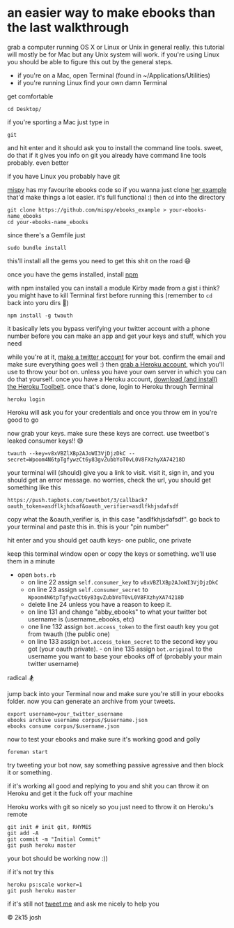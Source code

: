 an easier way to make ebooks than the last walkthrough
========================================

grab a computer running OS X or Linux or Unix in general really. this tutorial will mostly be for
Mac but any Unix system will work. if you're using Linux you should be able to figure this out by the
general steps.

- if you're on a Mac, open Terminal (found in ~/Applications/Utilities)
- if you're running Linux find your own damn Terminal

get comfortable
```
cd Desktop/
```

if you're sporting a Mac just type in

```
git
```

and hit enter and it should ask you to install the command line tools. sweet, do that
if it gives you info on git you already have command line tools probably. even better

if you have Linux you probably have git

[mispy](https://github.com/mispy) has my favourite ebooks code so if you wanna just clone [her example](https://github.com/mispy/ebooks_example) that'd make things a lot easier. it's full functional :) then `cd` into the directory

```
git clone https://github.com/mispy/ebooks_example > your-ebooks-name_ebooks
cd your-ebooks-name_ebooks
```

since there's a Gemfile just

```
sudo bundle install
```

this'll install all the gems you need to get this shit on the road :smile:

once you have the gems installed, install [npm](http://nodejs.org/download/)

with npm installed you can install a module Kirby made from a gist i think? you might have to kill Terminal first before running this (remember to `cd` back into yoru dirs :aerial_tramway:)

```
npm install -g twauth
```

it basically lets you bypass verifying your twitter account with a phone number before you can make an app and get your keys and stuff, which you need

while you're at it, [make a twitter account](https://twitter.com/signup) for your bot. confirm the email and make sure everything goes well :) then [grab a Heroku account](heroku.com), which you'll use to throw your bot on. unless you have your own server in which you can do that yourself. once you have a Heroku account, [download (and install) the Heroku Toolbelt](https://toolbelt.heroku.com/). once that's done, login to Heroku through Terminal

```
heroku login
```

Heroku will ask you for your credentials and once you throw em in you're good to go


now grab your keys. make sure these keys are correct. use tweetbot's leaked consumer keys!! :sweat_smile:

```
twauth --key=v8xVBZlXBp2AJoWI3VjDjzDkC --secret=Wpoom4N6tpTgfywzCt6y83gvZubbYoT0vL0V8FXzhyXA74218D
```

your terminal will (should) give you a link to visit. visit it, sign in, and you should get an error message. no worries, check the url, you should get something like this


```
https://push.tapbots.com/tweetbot/3/callback?oauth_token=asdflkjhdsaf&oauth_verifier=asdlfkhjsdafsdf
```

copy what the &oauth_verifier is, in this case "asdlfkhjsdafsdf".  go back to your terminal and paste this in. this is your "pin number"

hit enter and you should get oauth keys- one public, one private

keep this terminal window open or copy the keys or something. we'll use them in a minute


- open `bots.rb`
  - on line 22 assign  `self.consumer_key` to `v8xVBZlXBp2AJoWI3VjDjzDkC`
  - on line 23 assign `self.consumer_secret` to `Wpoom4N6tpTgfywzCt6y83gvZubbYoT0vL0V8FXzhyXA74218D`
  - delete line 24 unless you have a reason to keep it.
  - on line 131 and change "abby_ebooks" to what your twitter bot username is (username_ebooks, etc)
  - one line 132 assign `bot.access_token` to
the first oauth key you got from twauth (the public one)
  - on line 133 assign `bot.access_token_secret` to the second key you got (your oauth private). - on line 135 assign `bot.original` to the username you want to base your ebooks off of (probably your main twitter username)

radical :snowboarder:

jump back into your Terminal now and make sure you're still in your ebooks folder. now you can generate an archive from your tweets.

```
export username=your_twitter_username
ebooks archive username corpus/$username.json
ebooks consume corpus/$username.json
```

now to test your ebooks and make sure it's working good and golly

```
foreman start
```

try tweeting your bot now, say something passive agressive and then block it or something.

if it's working all good and replying to you and shit you can throw it on Heroku and get it the fuck off your machine

Heroku works with git so nicely so you just need to throw it on Heroku's remote

```
git init # init git, RHYMES
git add -A
git commit -m "Initial Commit"
git push heroku master
```

your bot should be working now :))

if it's not try this

```
heroku ps:scale worker=1
git push heroku master
```

if it's still not [tweet me](https://twitter.com/nulljosh) and ask me nicely to help you

© 2k15 josh
